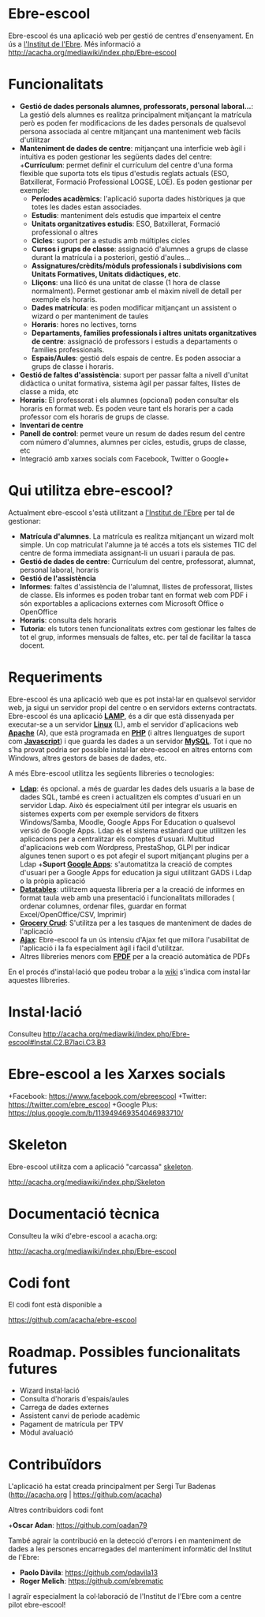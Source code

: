 Ebre-escool
==

Ebre-escool és una aplicació web per gestió de centres d'ensenyament. En ús a [l'Institut de l'Ebre](https://www.iesebre.com). Més informació a http://acacha.org/mediawiki/index.php/Ebre-escool

Funcionalitats
==

+ __Gestió de dades personals alumnes, professorats, personal laboral...__: La gestió dels alumnes es realitza principalment mitjançant la matrícula però es poden fer modificacions de les dades personals de qualsevol persona associada al centre mitjançant una manteniment web fàcils d'utilitzar
+ __Manteniment de dades de centre__: mitjançant una interficie web àgil i intuitiva es poden gestionar les següents dades del centre:
  +__Currículum__: permet definir el currículum del centre d'una forma flexible que suporta tots els tipus d'estudis reglats actuals (ESO, Batxillerat, Formació Professional LOGSE, LOE). Es poden gestionar per exemple:
    + __Períodes acadèmics__: l'aplicació suporta dades històriques ja que totes les dades estan associades.
    + __Estudis__: manteniment dels estudis que imparteix el centre
    + __Unitats organitzatives estudis__: ESO, Batxillerat, Formació professional o altres
    + __Cicles__: suport per a estudis amb múltiples cicles
    + __Cursos i grups de classe__: assignació d'alumnes a grups de classe durant la matrícula i a posteriori, gestió d'aules...
    + __Assignatures/crèdits/mòduls professionals i subdivisions com Unitats Formatives, Unitats didàctiques, etc__.
    + __Lliçons__: una llicó és una unitat de classe (1 hora de classe normalment). Permet gestionar amb el màxim nivell de detall per exemple els horaris.
    + __Dades matrícula__: es poden modificar mitjançant un assistent o wizard o per manteniment de taules
    + __Horaris__: hores no lectives, torns
    + __Departaments, families professionals i altres unitats organitzatives de centre__: assignació de professors i estudis a departaments o families professionals.
    + __Espais/Aules__: gestió dels espais de centre. Es poden associar a grups de classe i horaris.
+ __Gestió de faltes d'assistència__: suport per passar falta a nivell d'unitat didàctica o unitat formativa, sistema àgil per passar faltes, llistes de classe a mida, etc
+ __Horaris__: El professorat i els alumnes (opcional) poden consultar els horaris en format web. Es poden veure tant els horaris per a cada professor com els horaris de grups de classe.
+ __Inventari de centre__
+ __Panell de control__: permet veure un resum de dades resum del centre com número d'alumnes, alumnes per cicles, estudis, grups de classe, etc
+ Integració amb xarxes socials com Facebook, Twitter o Google+


Qui utilitza ebre-escool?
==

Actualment ebre-escool s'està utilitzant a [l'Institut de l'Ebre](https://www.iesebre.com) per tal de gestionar:

+ __Matrícula d'alumnes__. La matrícula es realitza mitjançant un wizard molt simple. Un cop matriculat l'alumne ja té accés a tots els sistemes TIC del centre de forma immediata assignant-li un usuari i paraula de pas.
+ __Gestió de dades de centre__: Currículum del centre, professorat, alumnat, personal laboral, horaris
+ __Gestió de l'assistència__
+ __Informes__: faltes d'assistència de l'alumnat, llistes de professorat, llistes de classe. Els informes es poden trobar tant en format web com PDF i són exportables a aplicacions externes com Microsoft Office o OpenOffice
+ __Horaris__: consulta dels horaris
+ __Tutoria__: els tutors tenen funcionalitats extres com gestionar les faltes de tot el grup, informes mensuals de faltes, etc. per tal de facilitar la tasca docent.

Requeriments
==

Ebre-escool és una aplicació web que es pot instal·lar en qualsevol servidor web, ja sigui un servidor propi del centre o en servidors externs contractats. Ebre-escool és una aplicació __[LAMP](http://acacha.org/mediawiki/index.php/LAMP)__, és a dir que està dissenyada per executar-se a un servidor __[Linux](http://acacha.org/mediawiki/index.php/Linux)__ (L), amb el servidor d'aplicacions web __[Apache](http://acacha.org/mediawiki/index.php/Apache)__ (A), que està programada en __[PHP](http://acacha.org/mediawiki/index.php/PHP)__ (i altres llenguatges de suport com __[Javascript](http://acacha.org/mediawiki/index.php/Javascript)__) i que guarda les dades a un servidor __[MySQL](http://acacha.org/mediawiki/index.php/MySQL)__. Tot  i que no s'ha provat podria ser possible instal·lar ebre-escool en altres entorns com Windows, altres gestors de bases de dades, etc.

A més Ebre-escool utilitza les següents llibreries o tecnologies:

+ __[Ldap](http://acacha.org/mediawiki/index.php/Ldap)__: és opcional. a més de guardar les dades dels usuaris a la base de dades SQL, també es creen i actualitzen els comptes d'usuari en un servidor Ldap. Això és especialment útil per integrar els usuaris en sistemes experts com per exemple servidors de fitxers Windows/Samba, Moodle, Google Apps For Education o qualsevol versió de Google Apps. Ldap és el sistema estàndard que utilitzen les aplicacions per a centralitzar els comptes d'usuari. Multitud d'aplicacions web com Wordpress, PrestaShop, GLPI per indicar algunes tenen suport o es pot afegir el suport mitjançant plugins per a Ldap
+__Suport [Google Apps](http://acacha.org/mediawiki/index.php/)__: s'automatitza la creació de comptes d'usuari per a Google Apps for education ja sigui utilitzant GADS i Ldap o la pròpia aplicació
+ __[Datatables](http://acacha.org/mediawiki/index.php/Datatables)__: utilitzem aquesta llibreria per a la creació de informes en format taula web amb una presentació i funcionalitats millorades ( ordenar columnes, ordenar files, guardar en format Excel/OpenOffice/CSV, Imprimir)
+ __[Grocery Crud](http://acacha.org/mediawiki/index.php/Grocery_Crud)__: S'utilitza per a les tasques de manteniment de dades de l'aplicació
+ __[Ajax](http://acacha.org/mediawiki/index.php/Ajax)__: Ebre-escool fa un ús intensiu d'Ajax fet que millora l'usabilitat de l'aplicació i la fa especialment àgil i fàcil d'utilitzar.
+ Altres llibreries menors com __[FPDF](http://acacha.org/mediawiki/index.php/FPDF)__ per a la creació automàtica de PDFs

En el procés d'instal·lació que podeu trobar a la [wiki](http://acacha.org/mediawiki/index.php/Ebre-escool) s'indica com instal·lar aquestes llibreries.

Instal·lació
==

Consulteu http://acacha.org/mediawiki/index.php/Ebre-escool#Instal.C2.B7laci.C3.B3

Ebre-escool a les Xarxes socials
==

+Facebook: https://www.facebook.com/ebreescool
+Twitter: https://twitter.com/ebre_escool
+Google Plus: https://plus.google.com/b/113949469354046983710/

Skeleton
== 

Ebre-escool utilitza com a aplicació "carcassa" [skeleton](https://github.com/acacha/skeleton).

http://acacha.org/mediawiki/index.php/Skeleton

Documentació tècnica
==

Consulteu la wiki d'ebre-escool a acacha.org:

 http://acacha.org/mediawiki/index.php/Ebre-escool

Codi font
==

El codi font està disponible a

 https://github.com/acacha/ebre-escool

Roadmap. Possibles funcionalitats futures
==

+ Wizard instal·lació
+ Consulta d'horaris d'espais/aules
+ Carrega de dades externes
+ Assistent canvi de perìode acadèmic
+ Pagament de matrícula per TPV
+ Mòdul avaluació

Contribuïdors
==

L'aplicació ha estat creada principalment per Sergi Tur Badenas (http://acacha.org | https://github.com/acacha)

Altres contribuidors codi font

+__Oscar Adan__: https://github.com/oadan79

També agrair la contribució en la detecció d'errors i en manteniment de dades a les persones encarregades del manteniment informàtic del Institut de l'Ebre:

+ __Paolo Dàvila__: https://github.com/pdavila13
+ __Roger Melich__: https://github.com/ebrematic


I agraïr especialment la col·laboració de l'Institut de l'Ebre com a centre pilot ebre-escool!
